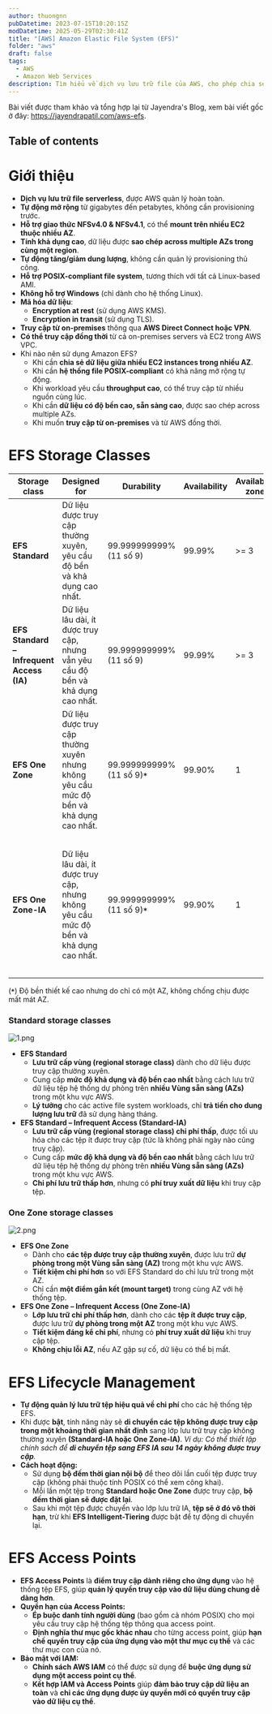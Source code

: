 ```yaml
---
author: thuongnn
pubDatetime: 2023-07-15T10:20:15Z
modDatetime: 2025-05-29T02:30:41Z
title: "[AWS] Amazon Elastic File System (EFS)"
folder: "aws"
draft: false
tags:
  - AWS
  - Amazon Web Services
description: Tìm hiểu về dịch vụ lưu trữ file của AWS, cho phép chia sẻ file giữa nhiều EC2 instance.
---
```


Bài viết được tham khảo và tổng hợp lại từ Jayendra's Blog, xem bài viết gốc ở đây: https://jayendrapatil.com/aws-efs.

## Table of contents

# Giới thiệu

- **Dịch vụ lưu trữ file serverless**, được AWS quản lý hoàn toàn.
- **Tự động mở rộng** từ gigabytes đến petabytes, không cần provisioning trước.
- **Hỗ trợ giao thức NFSv4.0 & NFSv4.1**, có thể **mount trên nhiều EC2 thuộc nhiều AZ**.
- **Tính khả dụng cao**, dữ liệu được **sao chép across multiple AZs trong cùng một region**.
- **Tự động tăng/giảm dung lượng**, không cần quản lý provisioning thủ công.
- **Hỗ trợ POSIX-compliant file system**, tương thích với tất cả Linux-based AMI.
- **Không hỗ trợ Windows** (chỉ dành cho hệ thống Linux).
- **Mã hóa dữ liệu**:
  - **Encryption at rest** (sử dụng AWS KMS).
  - **Encryption in transit** (sử dụng TLS).
- **Truy cập từ on-premises** thông qua **AWS Direct Connect hoặc VPN**.
- **Có thể truy cập đồng thời** từ cả on-premises servers và EC2 trong AWS VPC.
- Khi nào nên sử dụng Amazon EFS?
  - Khi cần **chia sẻ dữ liệu giữa nhiều EC2 instances trong nhiều AZ**.
  - Khi cần **hệ thống file POSIX-compliant** có khả năng mở rộng tự động.
  - Khi workload yêu cầu **throughput cao**, có thể truy cập từ nhiều nguồn cùng lúc.
  - Khi cần **dữ liệu có độ bền cao, sẵn sàng cao**, được sao chép across multiple AZs.
  - Khi muốn **truy cập từ on-premises** và từ AWS đồng thời.

# EFS Storage Classes

| **Storage class**                         | **Designed for**                                                                        | Durability                     | Availability | **Availability zones** | **Lưu ý khác**                                                 |
| ----------------------------------------- | --------------------------------------------------------------------------------------- | ------------------------------ | ------------ | ---------------------- | -------------------------------------------------------------- |
| **EFS Standard**                          | Dữ liệu được truy cập thường xuyên, yêu cầu độ bền và khả dụng cao nhất.                | 99.999999999% (11 số 9)        | 99.99%       | >= 3                   | Không có                                                       |
| **EFS Standard – Infrequent Access (IA)** | Dữ liệu lâu dài, ít được truy cập, nhưng vẫn yêu cầu độ bền và khả dụng cao nhất.       | 99.999999999% (11 số 9)        | 99.99%       | >= 3                   | Áp dụng phí truy xuất trên mỗi GB.                             |
| **EFS One Zone**                          | Dữ liệu được truy cập thường xuyên nhưng không yêu cầu mức độ bền và khả dụng cao nhất. | 99.999999999% (11 số 9)**`*`** | 99.90%       | 1                      | Không chịu được mất một AZ.                                    |
| **EFS One Zone-IA**                       | Dữ liệu lâu dài, ít được truy cập, nhưng không yêu cầu mức độ bền và khả dụng cao nhất. | 99.999999999% (11 số 9)**`*`** | 99.90%       | 1                      | Không chịu được mất một AZ. Áp dụng phí truy xuất trên mỗi GB. |

(**`*`**) Độ bền thiết kế cao nhưng do chỉ có một AZ, không chống chịu được mất mát AZ.

### Standard storage classes

![1.png](@/assets/images/aws/storage/elastic-file-store/1.png)

- **EFS Standard**
  - **Lưu trữ cấp vùng (regional storage class)** dành cho dữ liệu được truy cập thường xuyên.
  - Cung cấp **mức độ khả dụng và độ bền cao nhất** bằng cách lưu trữ dữ liệu tệp hệ thống dự phòng trên **nhiều Vùng sẵn sàng (AZs)** trong một khu vực AWS.
  - **Lý tưởng** cho các active file system workloads, chỉ **trả tiền cho dung lượng lưu trữ** đã sử dụng hàng tháng.
- **EFS Standard – Infrequent Access (Standard-IA)**
  - **Lưu trữ cấp vùng (regional storage class) chi phí thấp**, được tối ưu hóa cho các tệp ít được truy cập (tức là không phải ngày nào cũng truy cập).
  - Cung cấp **mức độ khả dụng và độ bền cao nhất** bằng cách lưu trữ dữ liệu tệp hệ thống dự phòng trên **nhiều Vùng sẵn sàng (AZs)** trong một khu vực AWS.
  - **Chi phí lưu trữ thấp hơn**, nhưng có **phí truy xuất dữ liệu** khi truy cập tệp.

### One Zone storage classes

![2.png](@/assets/images/aws/storage/elastic-file-store/2.png)

- **EFS One Zone**
  - Dành cho **các tệp được truy cập thường xuyên**, được lưu trữ **dự phòng trong một Vùng sẵn sàng (AZ)** trong một khu vực AWS.
  - **Tiết kiệm chi phí hơn** so với EFS Standard do chỉ lưu trữ trong một AZ.
  - Chỉ cần **một điểm gắn kết (mount target)** trong cùng AZ với hệ thống tệp.
- **EFS One Zone – Infrequent Access (One Zone-IA)**
  - **Lớp lưu trữ chi phí thấp hơn**, dành cho các **tệp ít được truy cập**, được lưu trữ **dự phòng trong một AZ** trong một khu vực AWS.
  - **Tiết kiệm đáng kể chi phí**, nhưng có **phí truy xuất dữ liệu** khi truy cập tệp.
  - **Không chịu lỗi AZ**, nếu AZ gặp sự cố, dữ liệu có thể bị mất.

# EFS Lifecycle Management

- **Tự động quản lý lưu trữ tệp hiệu quả về chi phí** cho các hệ thống tệp EFS.
- Khi được **bật**, tính năng này sẽ **di chuyển các tệp không được truy cập trong một khoảng thời gian nhất định** sang lớp lưu trữ truy cập không thường xuyên **(Standard-IA hoặc One Zone-IA)**.
  _Ví dụ: Có thể thiết lập chính sách để **di chuyển tệp sang EFS IA sau 14 ngày không được truy cập**._
- **Cách hoạt động:**
  - Sử dụng **bộ đếm thời gian nội bộ** để theo dõi lần cuối tệp được truy cập (không phải thuộc tính POSIX có thể xem công khai).
  - Mỗi lần một tệp trong **Standard hoặc One Zone** được truy cập, **bộ đếm thời gian sẽ được đặt lại**.
  - Sau khi một tệp được chuyển vào lớp lưu trữ IA, **tệp sẽ ở đó vô thời hạn**, trừ khi **EFS Intelligent-Tiering** được bật để tự động di chuyển lại.

# EFS Access Points

- **EFS Access Points** là **điểm truy cập dành riêng cho ứng dụng** vào hệ thống tệp EFS, giúp **quản lý quyền truy cập vào dữ liệu dùng chung dễ dàng hơn**.
- **Quyền hạn của Access Points:**
  - **Ép buộc danh tính người dùng** (bao gồm cả nhóm POSIX) cho mọi yêu cầu truy cập hệ thống tệp thông qua access point.
  - **Định nghĩa thư mục gốc khác nhau** cho từng access point, giúp **hạn chế quyền truy cập của ứng dụng vào một thư mục cụ thể** và các thư mục con của nó.
- **Bảo mật với IAM:**
  - **Chính sách AWS IAM** có thể được sử dụng để **buộc ứng dụng sử dụng một access point cụ thể**.
  - **Kết hợp IAM và Access Points** giúp **đảm bảo truy cập dữ liệu an toàn** và **chỉ các ứng dụng được ủy quyền mới có quyền truy cập vào dữ liệu cụ thể**.
